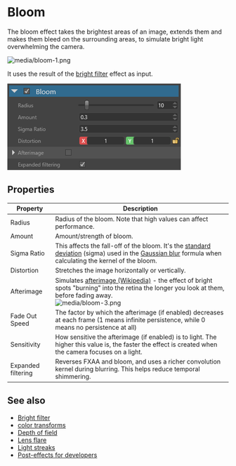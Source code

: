 # Bloom

The bloom effect takes the brightest areas of an image, extends them and makes them bleed on the surrounding areas, to simulate bright light overwhelming the camera.

![media/bloom-1.png](media/bloom-1.png) 

It uses the result of the [bright filter](bright-filter.md) effect as input.

![media/bloom-2.png](media/bloom-2.png) 

## Properties

| Property       | Description                                                                                                                                                                                                                                                  |
| -------------- | ------------------------------------------------------------------------------------------------------------------------------------------------------------------------------------------------------------------------------------------------------------ |
| Radius         | Radius of the bloom. Note that high values can affect performance.                                                                                                                                                                                           |
| Amount         | Amount/strength of bloom.                                                                                                                                                                                                                                    |
| Sigma Ratio    | This affects the fall-off of the bloom. It's the [standard deviation](http://en.wikipedia.org/wiki/Standard_deviation)  (sigma) used in the [Gaussian blur](http://en.wikipedia.org/wiki/Gaussian_blur) formula when calculating the kernel of the bloom.  |
| Distortion     | Stretches the image horizontally or vertically.                                                                                                                                                                                                            |
| Afterimage     | Simulates [afterimage (Wikipedia)](http://en.wikipedia.org/wiki/Afterimage) - the effect of bright spots "burning" into the  retina the longer you look at them, before fading away.  <br>![media/bloom-3.png](media/bloom-3.png)                                                                        
| Fade Out Speed | The factor by which the afterimage (if enabled) decreases at each frame (1 means infinite persistence, while 0 means no persistence at all)
| Sensitivity    | How sensitive the afterimage (if enabled) is to light. The higher this value is, the faster the effect is created when the camera focuses on a light.
| Expanded filtering | Reverses FXAA and bloom, and uses a richer convolution kernel during blurring. This helps reduce temporal shimmering. 

## See also

* [Bright filter](bright-filter.md)
* [color transforms](color-transforms/index.md)
* [Depth of field](depth-of-field.md)
* [Lens flare](lens-flare.md)
* [Light streaks](light-streaks.md)
* [Post-effects for developers](post-effects-for-developers.md)